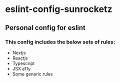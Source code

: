 # eslint-config-sunrocketz

## Personal config for eslint

### This config includes the below sets of rules:
  - Nextjs
  - Reactjs
  - Typescript
  - JSX a11y
  - Some generic rules
